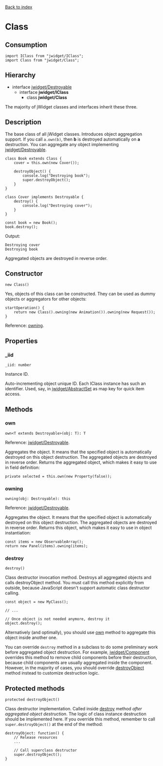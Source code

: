 [Back to index](../README.md)

# Class

## Consumption

	import IClass from "jwidget/IClass";
	import Class from "jwidget/Class";

## Hierarchy

* interface [jwidget/Destroyable](Destroyable.md)
	* interface **jwidget/IClass**
		* class **jwidget/Class**

The majority of jWidget classes and interfaces inherit these three.

## Description

The base class of all jWidget classes.
Introduces object aggregation support.
If you call `a.own(b)`, then **b** is destroyed automatically on **a** destruction.
You can aggregate any object implementing [jwidget/Destroyable](Destroyable.md).

	class Book extends Class {
		cover = this.own(new Cover());

		destroyObject() {
			console.log("Destroying book");
			super.destroyObject();
		}
	}

	class Cover implements Destroyable {
		destroy() {
			console.log("Destroying cover");
		}
	}

	const book = new Book();
	book.destroy();

Output:

	Destroying cover
	Destroying book

Aggregated objects are destroyed in reverse order.

## Constructor

	new Class()

Yes, objects of this class can be constructed. They can be used as dummy objects or aggregators for other objects:

	startOperation() {
		return new Class().owning(new Animation()).owning(new Request());
	}

Reference: [owning](#owning).

## Properties

### _iid

	_iid: number

Instance ID.

Auto-incrementing object unique ID. Each IClass instance has such an identifier.
Used, say, in [jwidget/AbstractSet](AbstractSet.md) as map key for quick item access.

## Methods

### own

	own<T extends Destroyable>(obj: T): T

Reference: [jwidget/Destroyable](Destroyable.md).

Aggregates the object. It means that the specified object is automatically destroyed
on this object destruction. The aggregated objects are destroyed in reverse order.
Returns the aggregated object, which makes it easy to use in field definition:

	private selected = this.own(new Property(false));

### owning

	owning(obj: Destroyable): this

Reference: [jwidget/Destroyable](Destroyable.md).

Aggregates the object. It means that the specified object is automatically destroyed
on this object destruction. The aggregated objects are destroyed in reverse order.
Returns this object, which makes it easy to use in object instantiation:

	const items = new ObservableArray();
	return new Panel(items).owning(items);

### destroy

	destroy()

Class destructor invocation method. Destroys all aggregated objects and calls destroyObject method.
You must call this method explicitly from outside, because JavaScript doesn't support automatic class destructor
calling.

	const object = new MyClass();

	// ...

	// Once object is not needed anymore, destroy it
	object.destroy();

Alternatively (and optimally), you should use [own](#own) method to aggregate this object inside another one.

You can override `destroy` method in a subclass to do some preliminary work before aggregated object destruction.
For example, [jwidget/Component](Component.md) overrides this method to remove child components before their destruction,
because child components are usually aggregated inside the component. However, in the majority of cases,
you should override [destroyObject](#destroyObject) method instead to customize destruction logic.

## Protected methods

	protected destroyObject()

Class destructor implementation. Called inside [destroy](#destroy) method *after aggregated object destruction*.
The logic of class instance destruction should be implemented here. If you override this method,
remember to call `super.destroyObject()` at the end of the method:

	destroyObject: function() {
		// Release resources
		...

		// Call superclass destructor
		super.destroyObject();
	}
